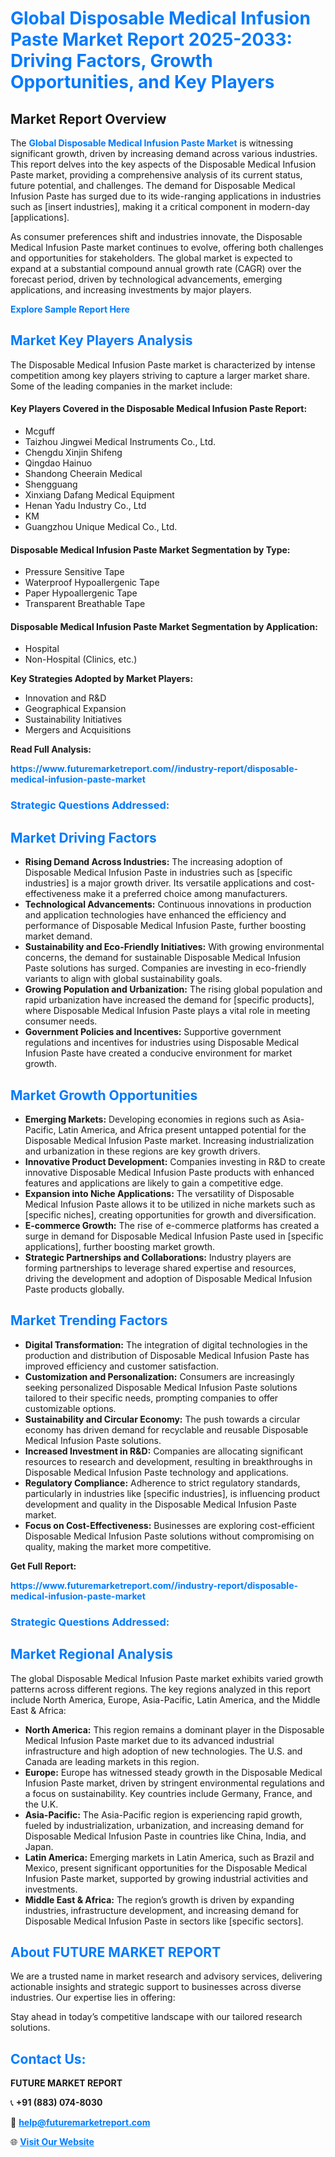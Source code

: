 <h1 style="color: #007BFF;">Global Disposable Medical Infusion Paste Market Report 2025-2033: Driving Factors, Growth Opportunities, and Key Players</h1>

<section id="overview">
<h2>Market Report Overview</h2>
<p>The <a href="https://www.futuremarketreport.com//industry-report/disposable-medical-infusion-paste-market" style="color: #007BFF; text-decoration: none;"><strong>Global Disposable Medical Infusion Paste Market</strong></a> is witnessing significant growth, driven by increasing demand across various industries. This report delves into the key aspects of the Disposable Medical Infusion Paste market, providing a comprehensive analysis of its current status, future potential, and challenges. The demand for Disposable Medical Infusion Paste has surged due to its wide-ranging applications in industries such as [insert industries], making it a critical component in modern-day [applications].</p>
<p>As consumer preferences shift and industries innovate, the Disposable Medical Infusion Paste market continues to evolve, offering both challenges and opportunities for stakeholders. The global market is expected to expand at a substantial compound annual growth rate (CAGR) over the forecast period, driven by technological advancements, emerging applications, and increasing investments by major players.</p>
</section>

<section id="overview">
<p><a href="https://www.futuremarketreport.com//request-sample/reportId=78036" style="color: #007BFF; text-decoration: none;"><strong>Explore Sample Report Here</strong></a></p>
</section>

<section id="key-players">
<h2 style="color: #007BFF;">Market Key Players Analysis</h2>
<p>The Disposable Medical Infusion Paste market is characterized by intense competition among key players striving to capture a larger market share. Some of the leading companies in the market include:</p>
<h4>Key Players Covered in the Disposable Medical Infusion Paste Report:</h4>
<ul><li>Mcguff</li><li>Taizhou Jingwei Medical Instruments Co., Ltd.</li><li>Chengdu Xinjin Shifeng</li><li>Qingdao Hainuo</li><li>Shandong Cheerain Medical</li><li>Shengguang</li><li>Xinxiang Dafang Medical Equipment</li><li>Henan Yadu Industry Co., Ltd</li><li>KM</li><li>Guangzhou Unique Medical Co., Ltd.</li></ul>
<h4>Disposable Medical Infusion Paste Market Segmentation by Type:</h4>
<ul><li>Pressure Sensitive Tape</li><li>Waterproof Hypoallergenic Tape</li><li>Paper Hypoallergenic Tape</li><li>Transparent Breathable Tape</li></ul>

<h4>Disposable Medical Infusion Paste Market Segmentation by Application:</h4>
<ul><li>Hospital</li><li>Non-Hospital (Clinics, etc.)</li></ul>
<p><strong>Key Strategies Adopted by Market Players:</strong></p>
<ul>
<li>Innovation and R&D</li>
<li>Geographical Expansion</li>
<li>Sustainability Initiatives</li>
<li>Mergers and Acquisitions</li>
</ul>
</section>

<section>
<p><strong>Read Full Analysis: </strong></p><a href="https://www.futuremarketreport.com//industry-report/disposable-medical-infusion-paste-market" style="color: #007BFF; text-decoration: none;"><strong>https://www.futuremarketreport.com//industry-report/disposable-medical-infusion-paste-market</strong></a>
<h3 style="color: #007BFF;">Strategic Questions Addressed:</h3>
</section>

<section id="driving-factors">
<h2 style="color: #007BFF;">Market Driving Factors</h2>
<ul>
<li><strong>Rising Demand Across Industries:</strong> The increasing adoption of Disposable Medical Infusion Paste in industries such as [specific industries] is a major growth driver. Its versatile applications and cost-effectiveness make it a preferred choice among manufacturers.</li>
<li><strong>Technological Advancements:</strong> Continuous innovations in production and application technologies have enhanced the efficiency and performance of Disposable Medical Infusion Paste, further boosting market demand.</li>
<li><strong>Sustainability and Eco-Friendly Initiatives:</strong> With growing environmental concerns, the demand for sustainable Disposable Medical Infusion Paste solutions has surged. Companies are investing in eco-friendly variants to align with global sustainability goals.</li>
<li><strong>Growing Population and Urbanization:</strong> The rising global population and rapid urbanization have increased the demand for [specific products], where Disposable Medical Infusion Paste plays a vital role in meeting consumer needs.</li>
<li><strong>Government Policies and Incentives:</strong> Supportive government regulations and incentives for industries using Disposable Medical Infusion Paste have created a conducive environment for market growth.</li>
</ul>
</section>

<section id="growth-opportunities">
<h2 style="color: #007BFF;">Market Growth Opportunities</h2>
<ul>
<li><strong>Emerging Markets:</strong> Developing economies in regions such as Asia-Pacific, Latin America, and Africa present untapped potential for the Disposable Medical Infusion Paste market. Increasing industrialization and urbanization in these regions are key growth drivers.</li>
<li><strong>Innovative Product Development:</strong> Companies investing in R&D to create innovative Disposable Medical Infusion Paste products with enhanced features and applications are likely to gain a competitive edge.</li>
<li><strong>Expansion into Niche Applications:</strong> The versatility of Disposable Medical Infusion Paste allows it to be utilized in niche markets such as [specific niches], creating opportunities for growth and diversification.</li>
<li><strong>E-commerce Growth:</strong> The rise of e-commerce platforms has created a surge in demand for Disposable Medical Infusion Paste used in [specific applications], further boosting market growth.</li>
<li><strong>Strategic Partnerships and Collaborations:</strong> Industry players are forming partnerships to leverage shared expertise and resources, driving the development and adoption of Disposable Medical Infusion Paste products globally.</li>
</ul>
</section>

<section id="trending-factors">
<h2 style="color: #007BFF;">Market Trending Factors</h2>
<ul>
<li><strong>Digital Transformation:</strong> The integration of digital technologies in the production and distribution of Disposable Medical Infusion Paste has improved efficiency and customer satisfaction.</li>
<li><strong>Customization and Personalization:</strong> Consumers are increasingly seeking personalized Disposable Medical Infusion Paste solutions tailored to their specific needs, prompting companies to offer customizable options.</li>
<li><strong>Sustainability and Circular Economy:</strong> The push towards a circular economy has driven demand for recyclable and reusable Disposable Medical Infusion Paste solutions.</li>
<li><strong>Increased Investment in R&D:</strong> Companies are allocating significant resources to research and development, resulting in breakthroughs in Disposable Medical Infusion Paste technology and applications.</li>
<li><strong>Regulatory Compliance:</strong> Adherence to strict regulatory standards, particularly in industries like [specific industries], is influencing product development and quality in the Disposable Medical Infusion Paste market.</li>
<li><strong>Focus on Cost-Effectiveness:</strong> Businesses are exploring cost-efficient Disposable Medical Infusion Paste solutions without compromising on quality, making the market more competitive.</li>
</ul>
</section>

<section>
<p><strong>Get Full Report: </strong></p><a href="https://www.futuremarketreport.com//industry-report/disposable-medical-infusion-paste-market" style="color: #007BFF; text-decoration: none;"><strong>https://www.futuremarketreport.com//industry-report/disposable-medical-infusion-paste-market</strong></a>
<h3 style="color: #007BFF;">Strategic Questions Addressed:</h3>
</section>


<section id="regional-analysis">
<h2 style="color: #007BFF;">Market Regional Analysis</h2>
<p>The global Disposable Medical Infusion Paste market exhibits varied growth patterns across different regions. The key regions analyzed in this report include North America, Europe, Asia-Pacific, Latin America, and the Middle East & Africa:</p>
<ul>
<li><strong>North America:</strong> This region remains a dominant player in the Disposable Medical Infusion Paste market due to its advanced industrial infrastructure and high adoption of new technologies. The U.S. and Canada are leading markets in this region.</li>
<li><strong>Europe:</strong> Europe has witnessed steady growth in the Disposable Medical Infusion Paste market, driven by stringent environmental regulations and a focus on sustainability. Key countries include Germany, France, and the U.K.</li>
<li><strong>Asia-Pacific:</strong> The Asia-Pacific region is experiencing rapid growth, fueled by industrialization, urbanization, and increasing demand for Disposable Medical Infusion Paste in countries like China, India, and Japan.</li>
<li><strong>Latin America:</strong> Emerging markets in Latin America, such as Brazil and Mexico, present significant opportunities for the Disposable Medical Infusion Paste market, supported by growing industrial activities and investments.</li>
<li><strong>Middle East & Africa:</strong> The region’s growth is driven by expanding industries, infrastructure development, and increasing demand for Disposable Medical Infusion Paste in sectors like [specific sectors].</li>
</ul>
</section>

<footer>
<h2 style="color: #007BFF;">About FUTURE MARKET REPORT</h2>
<p>We are a trusted name in market research and advisory services, delivering actionable insights and strategic support to businesses across diverse industries. Our expertise lies in offering:</p>

<p>Stay ahead in today’s competitive landscape with our tailored research solutions.</p>

<h2 style="color: #007BFF;">Contact Us:</h2>
<p><strong>FUTURE MARKET REPORT</strong></p>
<p>📞 <strong>+91 (883) 074-8030</strong></p>
<p>📧 <strong><a href="mailto:help@futuremarketreport.com" style="color: #007BFF;">help@futuremarketreport.com</a></strong></p>
<p>🌐 <strong><a href="https://www.futuremarketreport.com/" style="color: #007BFF;">Visit Our Website</a></strong></p>
</footer>
